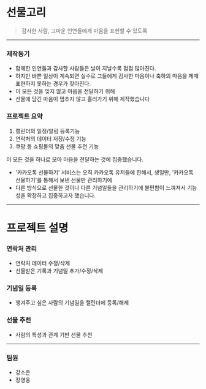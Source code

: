 # 선물고리

> 감사한 사람, 고마운 인연들에게 마음을 표현할 수 있도록
> 

---

### 제작동기

- 함께한 인연들과 감사할 사람들은 날이 지날수록 점점 많아진다.
- 하지만 바쁜 일상이 계속되면 실수로 그들에게 감사한 마음이나 축하의 마음을 제때 표현하지 못하는 경우가 잦아진다.
- 이 모든 것을 잊지 않고 마음을 전달하기 위해
- 선물에 담긴 마음이 멈추지 않고 흘러가기 위해 제작했습니다

### 프로젝트 요약

1. 캘린더의 일정/알림 등록기능
2. 연락처의 데이터 저장/수정 기능
3. 쿠팡 등 쇼핑몰의 맞춤 선물 추천 기능

이 모든 것을 하나로 모아 마음을 전달하는 것에 집중했습니다.

- '카카오톡 선물하기' 서비스는 오직 카카오톡 유저들에 한해서, 생일만, '카카오톡 선물하기'를 통해서 보낸 선물만 관리하기에
- 다른 방식으로 선물한 것이나 다른 기념일들을 관리하기에 불편함이 느껴져서 기능성을 확장하고 집중하고자 했습니다.

---

# 프로젝트 설명

### 연락처 관리

- 연락처 데이터 수정/삭제
- 선물받은 기록과 기념일 추가/수정/삭제

### 기념일 등록

- 챙겨주고 싶은 사람의 기념일을 캘린더에 등록/해제

### 선물 추천

- 사람의 특성과 관계 기반 선물 추천

---

### 팀원

- 강소은
- 장영웅
